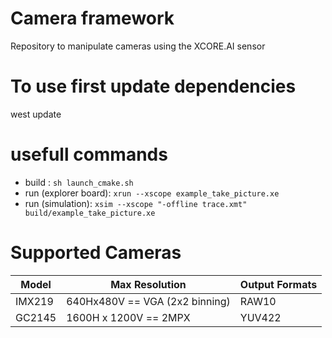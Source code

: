 # Camera framework
Repository to manipulate cameras using the XCORE.AI sensor

# To use first update dependencies
west update

# usefull commands
- build : ```sh launch_cmake.sh```
- run (explorer board):  ```xrun --xscope example_take_picture.xe```
- run (simulation):  ```xsim --xscope "-offline trace.xmt" build/example_take_picture.xe```

# Supported Cameras

| Model  | Max Resolution | Output Formats
| ------------- | ------------- | ------------- |
| IMX219 | 640Hx480V == VGA (2x2 binning) | RAW10
| GC2145 | 1600H x 1200V == 2MPX | YUV422
